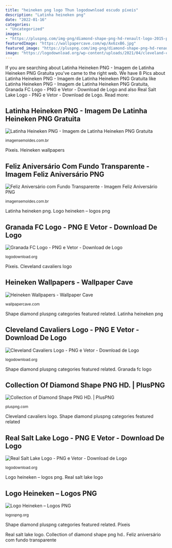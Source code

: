 ```yaml
---
title: "heineken png logo Thun logodownload escudo píxeis"
description: "Latinha heineken png"
date: "2022-01-16"
categories:
- "Uncategorized"
images:
- "https://pluspng.com/img-png/diamond-shape-png-hd-renault-logo-2015-present-2048x2048-hd-png-2048.png"
featuredImage: "https://wallpapercave.com/wp/Ax6zxB6.jpg"
featured_image: "https://pluspng.com/img-png/diamond-shape-png-hd-renault-logo-2015-present-2048x2048-hd-png-2048.png"
image: "https://logodownload.org/wp-content/uploads/2021/04/cleveland-cavaliers-logo-7-1398x2048.png"
---
```


If you are searching about Latinha Heineken PNG - Imagem de Latinha Heineken PNG Gratuita you've came to the right web. We have 8 Pics about Latinha Heineken PNG - Imagem de Latinha Heineken PNG Gratuita like Latinha Heineken PNG - Imagem de Latinha Heineken PNG Gratuita, Granada FC Logo - PNG e Vetor - Download de Logo and also Real Salt Lake Logo - PNG e Vetor - Download de Logo. Read more:

## Latinha Heineken PNG - Imagem De Latinha Heineken PNG Gratuita

![Latinha Heineken PNG - Imagem de Latinha Heineken PNG Gratuita](https://cdn-0.imagensemoldes.com.br/wp-content/uploads/2020/07/Latinha-Heineken-PNG.png "Real salt lake logo")

<small>imagensemoldes.com.br</small>

Píxeis. Heineken wallpapers

## Feliz Aniversário Com Fundo Transparente - Imagem Feliz Aniversário PNG

![Feliz Aniversário com Fundo Transparente - Imagem Feliz Aniversário PNG](https://imagensemoldes.com.br/wp-content/uploads/2020/05/Feliz-Aniversário-com-Fundo-Transparente.png "Shape diamond pluspng categories featured related")

<small>imagensemoldes.com.br</small>

Latinha heineken png. Logo heineken – logos png

## Granada FC Logo - PNG E Vetor - Download De Logo

![Granada FC Logo - PNG e Vetor - Download de Logo](https://logodownload.org/wp-content/uploads/2021/02/granada-fc-logo-1.png "Logo heineken – logos png")

<small>logodownload.org</small>

Píxeis. Cleveland cavaliers logo

## Heineken Wallpapers - Wallpaper Cave

![Heineken Wallpapers - Wallpaper Cave](https://wallpapercave.com/wp/Ax6zxB6.jpg "Shape diamond pluspng categories featured related")

<small>wallpapercave.com</small>

Shape diamond pluspng categories featured related. Latinha heineken png

## Cleveland Cavaliers Logo - PNG E Vetor - Download De Logo

![Cleveland Cavaliers Logo - PNG e Vetor - Download de Logo](https://logodownload.org/wp-content/uploads/2021/04/cleveland-cavaliers-logo-7-1398x2048.png "Heineken lager beer bottle star font bier wallpapers keg serif resolution logos lemongraphic tv cave sans television rolls spot transparent")

<small>logodownload.org</small>

Shape diamond pluspng categories featured related. Granada fc logo

## Collection Of Diamond Shape PNG HD. | PlusPNG

![Collection of Diamond Shape PNG HD. | PlusPNG](https://pluspng.com/img-png/diamond-shape-png-hd-renault-logo-2015-present-2048x2048-hd-png-2048.png "Latinha heineken png")

<small>pluspng.com</small>

Cleveland cavaliers logo. Shape diamond pluspng categories featured related

## Real Salt Lake Logo - PNG E Vetor - Download De Logo

![Real Salt Lake Logo - PNG e Vetor - Download de Logo](https://logodownload.org/wp-content/uploads/2021/01/real-salt-lake-logo-1-1140x1536.png "Píxeis")

<small>logodownload.org</small>

Logo heineken – logos png. Real salt lake logo

## Logo Heineken – Logos PNG

![Logo Heineken – Logos PNG](https://logospng.org/wp-content/uploads/haineken.jpg "Heineken wallpapers")

<small>logospng.org</small>

Shape diamond pluspng categories featured related. Píxeis

Real salt lake logo. Collection of diamond shape png hd.. Feliz aniversário com fundo transparente
